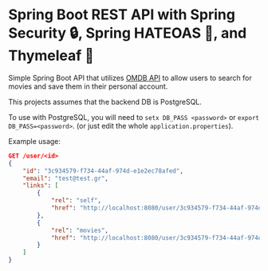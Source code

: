 # Spring Boot REST API with Spring Security 🔒, Spring HATEOAS 📃, and Thymeleaf 🍃

Simple Spring Boot API that utilizes [OMDB API](http://www.omdbapi.com/) to allow users to search for movies and save them in their personal account.

This projects assumes that the backend DB is PostgreSQL. 

To use with PostgreSQL, you will need to `setx DB_PASS <password>` or `export DB_PASS=<password>`. (or just edit the whole `application.properties`).

Example usage: 

~~~json
GET /user/<id>
{
    "id": "3c934579-f734-44af-974d-e1e2ec78afed",
    "email": "test@test.gr",
    "links": [
        {
            "rel": "self",
            "href": "http://localhost:8080/user/3c934579-f734-44af-974d-e1e2ec78afed"
        },
        {
            "rel": "movies",
            "href": "http://localhost:8080/user/3c934579-f734-44af-974d-e1e2ec78afed/movies"
        }
    ]
}
~~~
